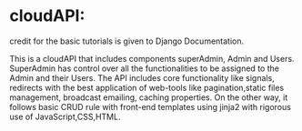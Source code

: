 # cloudAPI:

credit for the basic tutorials is given to Django Documentation.

This is a cloudAPI that includes components superAdmin, Admin and Users. SuperAdmin has control over all the functionalities to be assigned to the Admin and their Users.
The API includes core functionality like signals, redirects with the best application of web-tools like pagination,static files management, broadcast emailing, caching properties.
On the other way, it follows basic CRUD rule with front-end templates using jinja2 with rigorous use of JavaScript,CSS,HTML.

